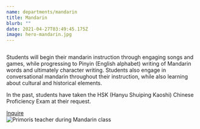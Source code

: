 ```yaml
---
name: departments/mandarin
title: Mandarin
blurb: ""
date: 2021-04-27T03:49:45.175Z
image: hero-mandarin.jpg
---
```


<div class="row">
  <div class="column medium-6">
    <p>Students will begin their mandarin instruction through engaging songs and games, while progressing to Pinyin (English alphabet) writing of Mandarin words and ultimately character writing. Students also engage in conversational mandarin throughout their instruction, while also learning about cultural and historical elements.</p>
    <p>In the past, students have taken the HSK (Hanyu Shuiping Kaoshi) Chinese Proficiency Exam at their request.</p>
    <a href="/contact" class="button secondary" style="margin-top:20px; margin-bottom:40px">Inquire</a>
  </div>
  <div class="column medium-6">
    <img src="/img/mandarin-1.jpg" alt="Primoris teacher during Mandarin class" />
  </div>
</div>

